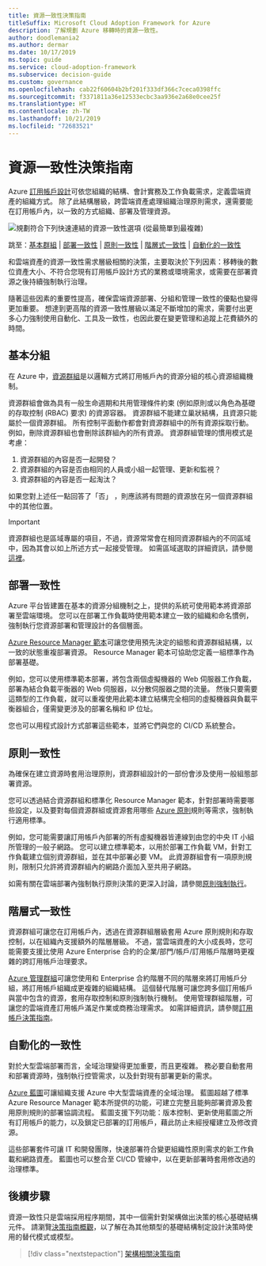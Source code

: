 ```yaml
---
title: 資源一致性決策指南
titleSuffix: Microsoft Cloud Adoption Framework for Azure
description: 了解規劃 Azure 移轉時的資源一致性。
author: doodlemania2
ms.author: dermar
ms.date: 10/17/2019
ms.topic: guide
ms.service: cloud-adoption-framework
ms.subservice: decision-guide
ms.custom: governance
ms.openlocfilehash: cab22f60604b2bf201f333df366c7ceca0398ffc
ms.sourcegitcommit: f3371811a36e12533ecbc3aa936e2a68e0cee25f
ms.translationtype: HT
ms.contentlocale: zh-TW
ms.lasthandoff: 10/21/2019
ms.locfileid: "72683521"
---
```

# <a name="resource-consistency-decision-guide"></a>資源一致性決策指南

Azure [訂用帳戶設計](../subscriptions/index.md)可依您組織的結構、會計實務及工作負載需求，定義雲端資產的組織方式。 除了此結構層級，跨雲端資產處理組織治理原則需求，還需要能在訂用帳戶內，以一致的方式組織、部署及管理資源。

![規劃符合下列快速連結的資源一致性選項 (從最簡單到最複雜)](../../_images/decision-guides/decision-guide-resource-consistency.png)

跳至：[基本群組](#basic-grouping) | [部署一致性](#deployment-consistency) | [原則一致性](#policy-consistency) | [階層式一致性](#hierarchical-consistency)  | [自動化的一致性](#automated-consistency)

和雲端資產的資源一致性需求層級相關的決策，主要取決於下列因素：移轉後的數位資產大小、不符合您現有訂用帳戶設計方式的業務或環境需求，或需要在部署資源之後持續強制執行治理。

隨著這些因素的重要性提高，確保雲端資源部署、分組和管理一致性的優點也變得更加重要。 想達到更高階的資源一致性層級以滿足不斷增加的需求，需要付出更多心力強制使用自動化、工具及一致性，也因此要在變更管理和追蹤上花費額外的時間。

## <a name="basic-grouping"></a>基本分組

在 Azure 中，[資源群組](https://docs.microsoft.com/azure/azure-resource-manager/resource-group-overview#resource-groups)是以邏輯方式將訂用帳戶內的資源分組的核心資源組織機制。

資源群組會做為具有一般生命週期和共用管理條件約束 (例如原則或以角色為基礎的存取控制 (RBAC) 要求) 的資源容器。 資源群組不能建立巢狀結構，且資源只能屬於一個資源群組。 所有控制平面動作都會對資源群組中的所有資源採取行動。 例如，刪除資源群組也會刪除該群組內的所有資源。 資源群組管理的慣用模式是考慮：

1. 資源群組的內容是否一起開發？
1. 資源群組的內容是否由相同的人員或小組一起管理、更新和監視？
1. 資源群組的內容是否一起淘汰？

如果您對上述任一點回答了「否」  ，則應該將有問題的資源放在另一個資源群組中的其他位置。

> [!IMPORTANT]
> 資源群組也是區域專屬的項目，不過，資源常常會在相同資源群組內的不同區域中，因為其會以如上所述方式一起接受管理。 如需區域選取的詳細資訊，請參閱[這裡](../regions/index.md)。

## <a name="deployment-consistency"></a>部署一致性

Azure 平台皆建置在基本的資源分組機制之上，提供的系統可使用範本將資源部署至雲端環境。 您可以在部署工作負載時使用範本建立一致的組織和命名慣例，強制執行您資源部署和管理設計的各個層面。

[Azure Resource Manager 範本](https://docs.microsoft.com/azure/azure-resource-manager/template-deployment-overview)可讓您使用預先決定的組態和資源群組結構，以一致的狀態重複部署資源。 Resource Manager 範本可協助您定義一組標準作為部署基礎。

例如，您可以使用標準範本部署，將包含兩個虛擬機器的 Web 伺服器工作負載，部署為結合負載平衡器的 Web 伺服器，以分散伺服器之間的流量。 然後只要需要這類型的工作負載，就可以重複使用此範本建立結構完全相同的虛擬機器與負載平衡器組合，僅需變更涉及的部署名稱和 IP 位址。

您也可以用程式設計方式部署這些範本，並將它們與您的 CI/CD 系統整合。

## <a name="policy-consistency"></a>原則一致性

為確保在建立資源時套用治理原則，資源群組設計的一部份會涉及使用一般組態部署資源。

您可以透過結合資源群組和標準化 Resource Manager 範本，針對部署時需要哪些設定，以及要對每個資源群組或資源套用哪些 [Azure 原則](https://docs.microsoft.com/azure/governance/policy/overview)規則等需求，強制執行適用標準。

例如，您可能需要讓訂用帳戶內部署的所有虛擬機器皆連線到由您的中央 IT 小組所管理的一般子網路。 您可以建立標準範本，以用於部署工作負載 VM，針對工作負載建立個別資源群組，並在其中部署必要 VM。 此資源群組會有一項原則規則，限制只允許將資源群組內的網路介面加入至共用子網路。

如需有關在雲端部署內強制執行原則決策的更深入討論，請參閱[原則強制執行](../policy-enforcement/index.md)。

## <a name="hierarchical-consistency"></a>階層式一致性

資源群組可讓您在訂用帳戶內，透過在資源群組層級套用 Azure 原則規則和存取控制，以在組織內支援額外的階層層級。 不過，當雲端資產的大小成長時，您可能需要支援比使用 Azure Enterprise 合約的企業/部門/帳戶/訂用帳戶階層時更複雜的跨訂用帳戶治理要求。

[Azure 管理群組](https://docs.microsoft.com/azure/governance/management-groups)可讓您使用和 Enterprise 合約階層不同的階層來將訂用帳戶分組，將訂用帳戶組織成更複雜的組織結構。 這個替代階層可讓您跨多個訂用帳戶與當中包含的資源，套用存取控制和原則強制執行機制。 使用管理群組階層，可讓您的雲端資產訂用帳戶滿足作業或商務治理需求。 如需詳細資訊，請參閱[訂用帳戶決策指南](../subscriptions/index.md)。

## <a name="automated-consistency"></a>自動化的一致性

對於大型雲端部署而言，全域治理變得更加重要，而且更複雜。 務必要自動套用和部署資源時，強制執行控管需求，以及針對現有部署更新的需求。

[Azure 藍圖](https://docs.microsoft.com/azure/governance/blueprints/overview)可讓組織支援 Azure 中大型雲端資產的全域治理。 藍圖超越了標準 Azure Resource Manager 範本所提供的功能，可建立完整且能夠部署資源及套用原則規則的部署協調流程。 藍圖支援下列功能：版本控制、更新使用藍圖之所有訂用帳戶的能力，以及鎖定已部署的訂用帳戶，藉此防止未經授權建立及修改資源。

這些部署套件可讓 IT 和開發團隊，快速部署符合變更組織性原則需求的新工作負載和網路資產。 藍圖也可以整合至 CI/CD 管線中，以在更新部署時套用修改過的治理標準。

## <a name="next-steps"></a>後續步驟

資源一致性只是雲端採用程序期間，其中一個需針對架構做出決策的核心基礎結構元件。 請瀏覽[決策指南概觀](../index.md)，以了解在為其他類型的基礎結構制定設計決策時使用的替代模式或模型。

> [!div class="nextstepaction"]
> [架構相關決策指南](../index.md)
